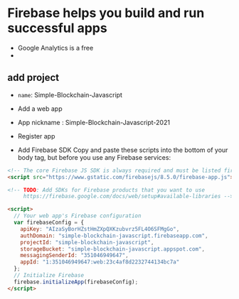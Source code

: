 # Firebase helps you build and run successful apps
- Google Analytics is a free 
- 
## add project
- `name`: Simple-Blockchain-Javascript
- Add a web app
- App nickname : Simple-Blockchain-Javascript-2021
- Register app

- Add Firebase SDK
    Copy and paste these scripts into the bottom of your 
    body tag, but before you use any Firebase services:

```html
<!-- The core Firebase JS SDK is always required and must be listed first -->
<script src="https://www.gstatic.com/firebasejs/8.5.0/firebase-app.js"></script>

<!-- TODO: Add SDKs for Firebase products that you want to use
     https://firebase.google.com/docs/web/setup#available-libraries -->

<script>
  // Your web app's Firebase configuration
  var firebaseConfig = {
    apiKey: "AIzaSyBorHZstHmZXpQXKzubvrz5FL4O6SFMgGo",
    authDomain: "simple-blockchain-javascript.firebaseapp.com",
    projectId: "simple-blockchain-javascript",
    storageBucket: "simple-blockchain-javascript.appspot.com",
    messagingSenderId: "351046949647",
    appId: "1:351046949647:web:23c4af8d2232744134bc7a"
  };
  // Initialize Firebase
  firebase.initializeApp(firebaseConfig);
</script>
```